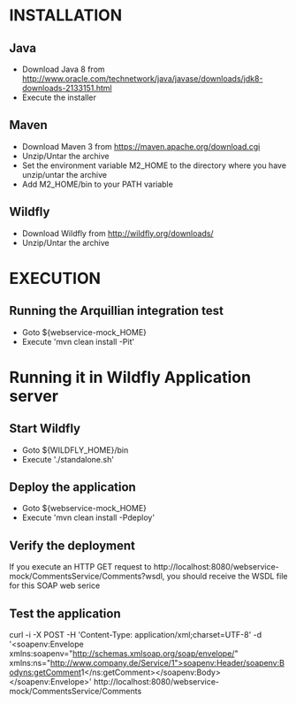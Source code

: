 # INSTALLATION

## Java
- Download Java 8 from http://www.oracle.com/technetwork/java/javase/downloads/jdk8-downloads-2133151.html
- Execute the installer

## Maven
- Download Maven 3 from https://maven.apache.org/download.cgi
- Unzip/Untar the archive
- Set the environment variable M2_HOME to the directory where you have unzip/untar the archive
- Add M2_HOME/bin to your PATH variable

## Wildfly
- Download Wildfly from http://wildfly.org/downloads/
- Unzip/Untar the archive



# EXECUTION

## Running the Arquillian integration test
- Goto ${webservice-mock_HOME}
- Execute 'mvn clean install -Pit'



# Running it in Wildfly Application server

## Start Wildfly
- Goto ${WILDFLY_HOME}/bin
- Execute './standalone.sh'

## Deploy the application
- Goto ${webservice-mock_HOME}
- Execute 'mvn clean install -Pdeploy'

## Verify the deployment
If you execute an HTTP GET request to http://localhost:8080/webservice-mock/CommentsService/Comments?wsdl, you should receive the WSDL file for this SOAP web serice

## Test the application
curl -i -X POST -H 'Content-Type: application/xml;charset=UTF-8' -d '<?xml version="1.0" encoding="UTF-8"?><soapenv:Envelope xmlns:soapenv="http://schemas.xmlsoap.org/soap/envelope/" xmlns:ns="http://www.company.de/Service/1"><soapenv:Header/><soapenv:Body><ns:getComment>1</ns:getComment></soapenv:Body></soapenv:Envelope>' http://localhost:8080/webservice-mock/CommentsService/Comments